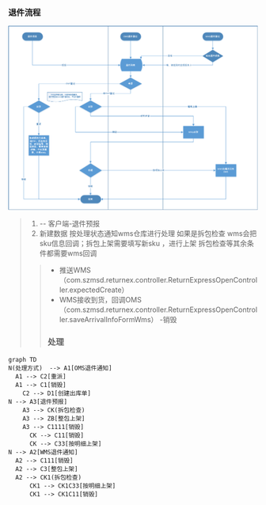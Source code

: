 ### 退件流程
![img.png](img.png)

> 1. -- 客户端-退件预报
> 2. 新建数据 按处理状态通知wms仓库进行处理 如果是拆包检查 wms会把sku信息回调；拆包上架需要填写新sku ，进行上架 拆包检查等其余条件都需要wms回调
> > - 推送WMS （com.szmsd.returnex.controller.ReturnExpressOpenController.expectedCreate）
> > - WMS接收到货，回调OMS （com.szmsd.returnex.controller.ReturnExpressOpenController.saveArrivalInfoFormWms）
> >    -销毁
> > ### 处理
>
```mermaid
graph TD
N(处理方式)  --> A1[OMS退件通知] 
  A1 --> C2[重派]
  A1 --> C1[销毁]
    C2 --> D1[创建出库单]
N --> A3[退件预报]
 	A3 --> CK(拆包检查)
 	A3 --> ZB[整包上架]
 	A3 --> C1111[销毁]
      CK --> C11[销毁]
      CK --> C33[按明细上架]
N --> A2[WMS退件通知]
  A2 --> C111[销毁]
  A2 --> C3[整包上架]
  A2 --> CK1(拆包检查)
      CK1 --> CK1C33[按明细上架]
      CK1 --> CK1C11[销毁]
   

```
